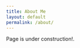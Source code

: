 ```yaml
---
title: About Me
layout: default
permalink: /about/
---
```

<div>
<p> Page is under construction!. </p>
</div>